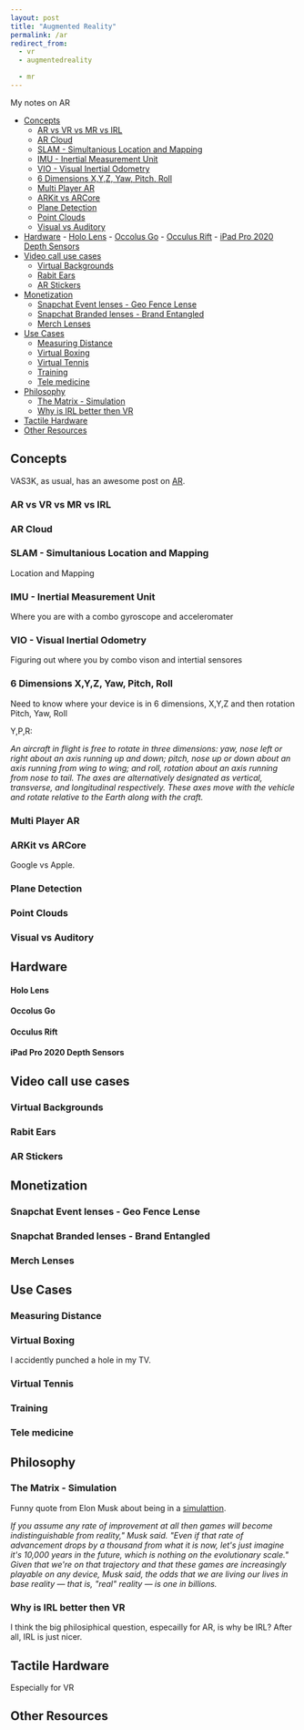 ```yaml
---
layout: post
title: "Augmented Reality"
permalink: /ar
redirect_from:
  - vr
  - augmentedreality

  - mr
---
```


My notes on AR

<!-- prettier-ignore-start -->

<!-- vim-markdown-toc GFM -->

- [Concepts](#concepts)
    - [AR vs VR vs MR vs IRL](#ar-vs-vr-vs-mr-vs-irl)
    - [AR Cloud](#ar-cloud)
    - [SLAM - Simultanious Location and Mapping](#slam---simultanious-location-and-mapping)
    - [IMU - Inertial Measurement Unit](#imu---inertial-measurement-unit)
    - [VIO - Visual Inertial Odometry](#vio---visual-inertial-odometry)
    - [6 Dimensions X,Y,Z, Yaw, Pitch, Roll](#6-dimensions-xyz-yaw-pitch-roll)
    - [Multi Player AR](#multi-player-ar)
    - [ARKit vs ARCore](#arkit-vs-arcore)
    - [Plane Detection](#plane-detection)
    - [Point Clouds](#point-clouds)
    - [Visual vs Auditory](#visual-vs-auditory)
- [Hardware](#hardware)
        - [Holo Lens](#holo-lens)
        - [Occolus Go](#occolus-go)
        - [Occulus Rift](#occulus-rift)
        - [iPad Pro 2020 Depth Sensors](#ipad-pro-2020-depth-sensors)
- [Video call use cases](#video-call-use-cases)
    - [Virtual Backgrounds](#virtual-backgrounds)
    - [Rabit Ears](#rabit-ears)
    - [AR Stickers](#ar-stickers)
- [Monetization](#monetization)
    - [Snapchat Event lenses - Geo Fence Lense](#snapchat-event-lenses---geo-fence-lense)
    - [Snapchat Branded lenses - Brand Entangled](#snapchat-branded-lenses---brand-entangled)
    - [Merch Lenses](#merch-lenses)
- [Use Cases](#use-cases)
    - [Measuring Distance](#measuring-distance)
    - [Virtual Boxing](#virtual-boxing)
    - [Virtual Tennis](#virtual-tennis)
    - [Training](#training)
    - [Tele medicine](#tele-medicine)
- [Philosophy](#philosophy)
    - [The Matrix - Simulation](#the-matrix---simulation)
    - [Why is IRL better then VR](#why-is-irl-better-then-vr)
- [Tactile Hardware](#tactile-hardware)
- [Other Resources](#other-resources)

<!-- vim-markdown-toc -->
<!-- prettier-ignore-end -->

## Concepts

VAS3K, as usual, has an awesome post on [AR](https://vas3k.com/blog/augmented_reality/).

### AR vs VR vs MR vs IRL

### AR Cloud

### SLAM - Simultanious Location and Mapping

Location and Mapping

### IMU - Inertial Measurement Unit

Where you are with a combo gyroscope and acceleromater

### VIO - Visual Inertial Odometry

Figuring out where you by combo vison and intertial sensores

### 6 Dimensions X,Y,Z, Yaw, Pitch, Roll

Need to know where your device is in 6 dimensions, X,Y,Z and then rotation Pitch, Yaw, Roll

Y,P,R:

_An aircraft in flight is free to rotate in three dimensions: yaw, nose left or right about an axis running up and down; pitch, nose up or down about an axis running from wing to wing; and roll, rotation about an axis running from nose to tail. The axes are alternatively designated as vertical, transverse, and longitudinal respectively. These axes move with the vehicle and rotate relative to the Earth along with the craft._

### Multi Player AR

### ARKit vs ARCore

Google vs Apple.

### Plane Detection

### Point Clouds

### Visual vs Auditory

## Hardware

#### Holo Lens

#### Occolus Go

#### Occulus Rift

#### iPad Pro 2020 Depth Sensors

## Video call use cases

### Virtual Backgrounds

### Rabit Ears

### AR Stickers

## Monetization

### Snapchat Event lenses - Geo Fence Lense

### Snapchat Branded lenses - Brand Entangled

### Merch Lenses

## Use Cases

### Measuring Distance

### Virtual Boxing

I accidently punched a hole in my TV.

### Virtual Tennis

### Training

### Tele medicine

## Philosophy

### The Matrix - Simulation

Funny quote from Elon Musk about being in a [simulattion](https://www.theverge.com/2016/6/2/11837874/elon-musk-says-odds-living-in-simulation).

_If you assume any rate of improvement at all then games will become indistinguishable from reality," Musk said. "Even if that rate of advancement drops by a thousand from what it is now, let's just imagine it's 10,000 years in the future, which is nothing on the evolutionary scale." Given that we're on that trajectory and that these games are increasingly playable on any device, Musk said, the odds that we are living our lives in base reality — that is, "real" reality — is one in billions._

### Why is IRL better then VR

I think the big philosiphical question, especailly for AR, is why be IRL? After all, IRL is just nicer.

## Tactile Hardware

Especially for VR

## Other Resources
